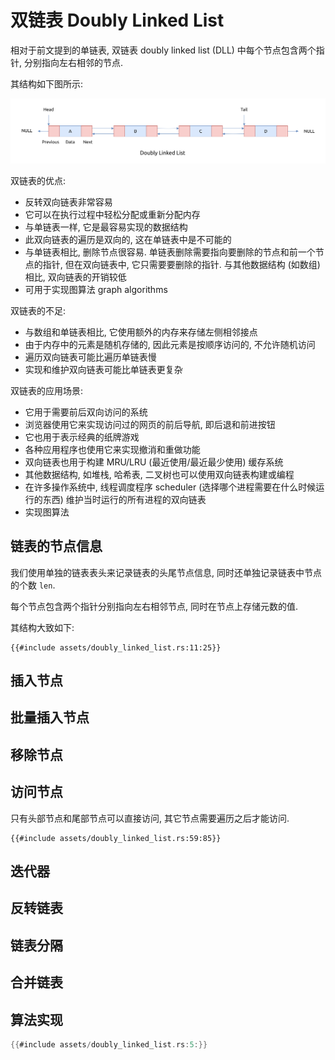 # 双链表 Doubly Linked List

相对于前文提到的单链表, 双链表 doubly linked list (DLL) 中每个节点包含两个指针, 分别指向左右相邻的节点.

其结构如下图所示:

![doubly linked list](assets/doubly-linked-list.svg)

双链表的优点:

- 反转双向链表非常容易
- 它可以在执行过程中轻松分配或重新分配内存
- 与单链表一样, 它是最容易实现的数据结构
- 此双向链表的遍历是双向的, 这在单链表中是不可能的
- 与单链表相比, 删除节点很容易. 单链表删除需要指向要删除的节点和前一个节点的指针, 但在双向链表中, 它只需要要删除的指针.
  与其他数据结构 (如数组) 相比, 双向链表的开销较低
- 可用于实现图算法 graph algorithms

双链表的不足:

- 与数组和单链表相比, 它使用额外的内存来存储左侧相邻接点
- 由于内存中的元素是随机存储的, 因此元素是按顺序访问的, 不允许随机访问
- 遍历双向链表可能比遍历单链表慢
- 实现和维护双向链表可能比单链表更复杂

双链表的应用场景:

- 它用于需要前后双向访问的系统
- 浏览器使用它来实现访问过的网页的前后导航, 即后退和前进按钮
- 它也用于表示经典的纸牌游戏
- 各种应用程序也使用它来实现撤消和重做功能
- 双向链表也用于构建 MRU/LRU (最近使用/最近最少使用) 缓存系统
- 其他数据结构, 如堆栈, 哈希表, 二叉树也可以使用双向链表构建或编程
- 在许多操作系统中, 线程调度程序 scheduler (选择哪个进程需要在什么时候运行的东西) 维护当时运行的所有进程的双向链表
- 实现图算法

## 链表的节点信息

我们使用单独的链表表头来记录链表的头尾节点信息, 同时还单独记录链表中节点的个数 `len`.

每个节点包含两个指针分别指向左右相邻节点, 同时在节点上存储元数的值.

其结构大致如下:

```rust, no_run
{{#include assets/doubly_linked_list.rs:11:25}}
```

## 插入节点

## 批量插入节点

## 移除节点

## 访问节点

只有头部节点和尾部节点可以直接访问, 其它节点需要遍历之后才能访问.

```rust, no_run
{{#include assets/doubly_linked_list.rs:59:85}}
```

## 迭代器

## 反转链表

## 链表分隔

## 合并链表

## 算法实现

```rust
{{#include assets/doubly_linked_list.rs:5:}}
```